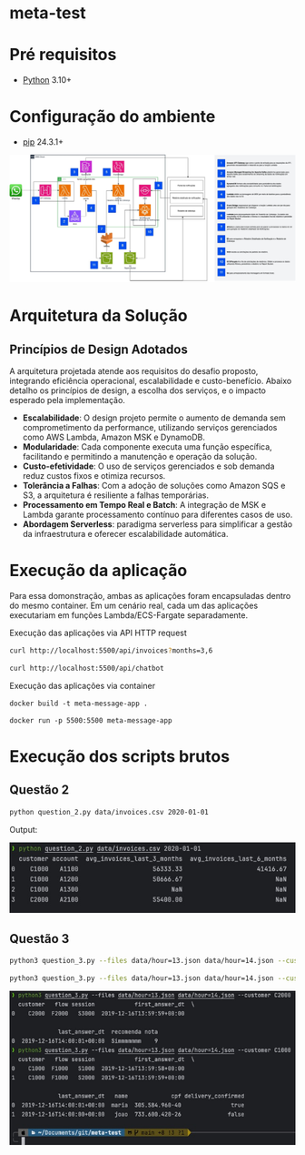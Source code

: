 # meta-test

# Pré requisitos

- [Python](https://www.python.org/downloads/) 3.10+

# Configuração do ambiente

- [pip](https://pip.pypa.io/en/stable/cli/pip_install/) 24.3.1+

![arquitetura.jpg](arquitetura.jpg)

# Arquitetura da Solução

## Princípios de Design Adotados

A arquitetura projetada atende aos requisitos do desafio proposto, integrando eficiência operacional, escalabilidade e custo-benefício. Abaixo detalho os princípios de design, a escolha dos serviços, e o impacto esperado pela implementação.

- **Escalabilidade**: O design projeto permite o aumento de demanda sem comprometimento da performance, utilizando serviços gerenciados como AWS Lambda, Amazon MSK e DynamoDB.
- **Modularidade**: Cada componente executa uma função específica, facilitando e permitindo a manutenção e operação da solução.
- **Custo-efetividade**: O uso de serviços gerenciados e sob demanda reduz custos fixos e otimiza recursos.
- **Tolerância a Falhas**: Com a adoção de soluções como Amazon SQS e S3, a arquitetura é resiliente a falhas temporárias.
- **Processamento em Tempo Real e Batch**: A integração de MSK e Lambda garante processamento contínuo para diferentes casos de uso.
- **Abordagem Serverless**: paradigma serverless para simplificar a gestão da infraestrutura e oferecer escalabilidade automática.


# Execução da aplicação

Para essa domonstração, ambas as aplicações foram encapsuladas dentro do mesmo container. Em um cenário real, cada um das aplicações executariam em funções Lambda/ECS-Fargate separadamente. 

Execução das aplicações via API HTTP request

```sh
curl http://localhost:5500/api/invoices?months=3,6
```

```sh
curl http://localhost:5500/api/chatbot
```

Execução das aplicações via container

```shell
docker build -t meta-message-app .
```

```shell
docker run -p 5500:5500 meta-message-app
```

# Execução dos scripts brutos

## Questão 2

```sh
python question_2.py data/invoices.csv 2020-01-01
```

Output: 

![output_2.jpg](img/output_2.jpg)

## Questão 3

```sh
python3 question_3.py --files data/hour=13.json data/hour=14.json --customer C2000
```

```sh
python3 question_3.py --files data/hour=13.json data/hour=14.json --customer C1000
```

![output_3.jpg](img/output_3.jpg)